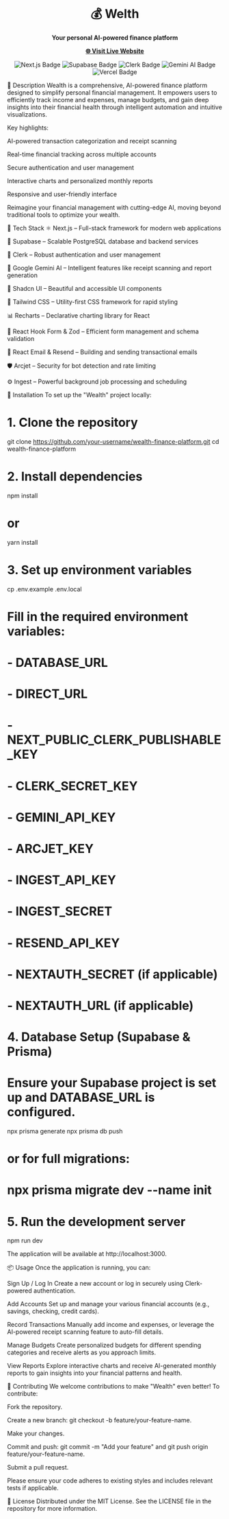 <div align="center">
<h1>💰 Welth</h1>
<p><strong>Your personal AI-powered finance platform</strong></p>
</div>

<p align="center">
<a href="https://your-wealth-live-website.com/"><strong>🌐 Visit Live Website</strong></a> <!-- Placeholder for your live website link -->
</p>

<p align="center">
<img src="https://img.shields.io/badge/Next.js-black?style=for-the-badge&logo=next.js" alt="Next.js Badge" />
<img src="https://img.shields.io/badge/Supabase-3ECF8E?style=for-the-badge&logo=supabase&logoColor=white" alt="Supabase Badge" />
<img src="https://img.shields.io/badge/Clerk-3C3C3C?style=for-the-badge&logo=clerk&logoColor=white" alt="Clerk Badge" />
<img src="https://img.shields.io/badge/Gemini_AI-blueviolet?style=for-the-badge&logo=google&logoColor=white" alt="Gemini AI Badge" />
<img src="https://img.shields.io/badge/Deployed-Vercel-000?style=for-the-badge&logo=vercel" alt="Vercel Badge" />
</p>

📖 Description
Wealth is a comprehensive, AI-powered finance platform designed to simplify personal financial management. It empowers users to efficiently track income and expenses, manage budgets, and gain deep insights into their financial health through intelligent automation and intuitive visualizations.

Key highlights:

AI-powered transaction categorization and receipt scanning

Real-time financial tracking across multiple accounts

Secure authentication and user management

Interactive charts and personalized monthly reports

Responsive and user-friendly interface

Reimagine your financial management with cutting-edge AI, moving beyond traditional tools to optimize your wealth.

🔧 Tech Stack
⚛️ Next.js – Full-stack framework for modern web applications

💾 Supabase – Scalable PostgreSQL database and backend services

🔐 Clerk – Robust authentication and user management

🤖 Google Gemini AI – Intelligent features like receipt scanning and report generation

🎨 Shadcn UI – Beautiful and accessible UI components

💨 Tailwind CSS – Utility-first CSS framework for rapid styling

📊 Recharts – Declarative charting library for React

📝 React Hook Form & Zod – Efficient form management and schema validation

📧 React Email & Resend – Building and sending transactional emails

🛡️ Arcjet – Security for bot detection and rate limiting

⚙️ Ingest – Powerful background job processing and scheduling

🚀 Installation
To set up the "Wealth" project locally:

# 1. Clone the repository
git clone https://github.com/your-username/wealth-finance-platform.git
cd wealth-finance-platform

# 2. Install dependencies
npm install
# or
yarn install

# 3. Set up environment variables
cp .env.example .env.local
# Fill in the required environment variables:
# - DATABASE_URL
# - DIRECT_URL
# - NEXT_PUBLIC_CLERK_PUBLISHABLE_KEY
# - CLERK_SECRET_KEY
# - GEMINI_API_KEY
# - ARCJET_KEY
# - INGEST_API_KEY
# - INGEST_SECRET
# - RESEND_API_KEY
# - NEXTAUTH_SECRET (if applicable)
# - NEXTAUTH_URL (if applicable)

# 4. Database Setup (Supabase & Prisma)
# Ensure your Supabase project is set up and DATABASE_URL is configured.
npx prisma generate
npx prisma db push
# or for full migrations:
# npx prisma migrate dev --name init

# 5. Run the development server
npm run dev

The application will be available at http://localhost:3000.

📦 Usage
Once the application is running, you can:

Sign Up / Log In
Create a new account or log in securely using Clerk-powered authentication.

Add Accounts
Set up and manage your various financial accounts (e.g., savings, checking, credit cards).

Record Transactions
Manually add income and expenses, or leverage the AI-powered receipt scanning feature to auto-fill details.

Manage Budgets
Create personalized budgets for different spending categories and receive alerts as you approach limits.

View Reports
Explore interactive charts and receive AI-generated monthly reports to gain insights into your financial patterns and health.

🤝 Contributing
We welcome contributions to make "Wealth" even better! To contribute:

Fork the repository.

Create a new branch: git checkout -b feature/your-feature-name.

Make your changes.

Commit and push: git commit -m "Add your feature" and git push origin feature/your-feature-name.

Submit a pull request.

Please ensure your code adheres to existing styles and includes relevant tests if applicable.

📄 License
Distributed under the MIT License. See the LICENSE file in the repository for more information.

